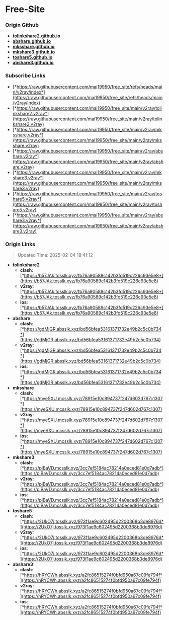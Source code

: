 # Free-Site

### Origin Github

- [**tolinkshare2.github.io**](https://github.com/tolinkshare2/tolinkshare2.github.io)
- [**abshare.github.io**](https://github.com/abshare/abshare.github.io)
- [**mksshare.github.io**](https://github.com/mksshare/mksshare.github.io)
- [**mkshare3.github.io**](https://github.com/mkshare3/mkshare3.github.io)
- [**toshare5.github.io**](https://github.com/toshare5/toshare5.github.io)
- [**abshare3.github.io**](https://github.com/abshare3/abshare3.github.io)

### Subscribe Links

- [*https://raw.githubusercontent.com/mai19950/free_site/refs/heads/main/v2ray/index*](https://raw.githubusercontent.com/mai19950/free_site/refs/heads/main/v2ray/index)
- [*https://raw.githubusercontent.com/mai19950/free_site/main/v2ray/tolinkshare2.v2ray*](https://raw.githubusercontent.com/mai19950/free_site/main/v2ray/tolinkshare2.v2ray)
- [*https://raw.githubusercontent.com/mai19950/free_site/main/v2ray/mksshare.v2ray*](https://raw.githubusercontent.com/mai19950/free_site/main/v2ray/mksshare.v2ray)
- [*https://raw.githubusercontent.com/mai19950/free_site/main/v2ray/abshare.v2ray*](https://raw.githubusercontent.com/mai19950/free_site/main/v2ray/abshare.v2ray)
- [*https://raw.githubusercontent.com/mai19950/free_site/main/v2ray/mkshare3.v2ray*](https://raw.githubusercontent.com/mai19950/free_site/main/v2ray/mkshare3.v2ray)
- [*https://raw.githubusercontent.com/mai19950/free_site/main/v2ray/toshare5.v2ray*](https://raw.githubusercontent.com/mai19950/free_site/main/v2ray/toshare5.v2ray)
- [*https://raw.githubusercontent.com/mai19950/free_site/main/v2ray/abshare3.v2ray*](https://raw.githubusercontent.com/mai19950/free_site/main/v2ray/abshare3.v2ray)

### Origin Links

> Updated Time: 2025-02-04 18:41:12

- **tolinkshare2**
  - **clash**: [*https://b57JAk.tosslk.xyz/fb76a90589c142b3fd519c226c93e5e8*](https://b57JAk.tosslk.xyz/fb76a90589c142b3fd519c226c93e5e8)
  - **v2ray**: [*https://b57JAk.tosslk.xyz/fb76a90589c142b3fd519c226c93e5e8*](https://b57JAk.tosslk.xyz/fb76a90589c142b3fd519c226c93e5e8)
  - **ios**: [*https://b57JAk.tosslk.xyz/fb76a90589c142b3fd519c226c93e5e8*](https://b57JAk.tosslk.xyz/fb76a90589c142b3fd519c226c93e5e8)
- **abshare**
  - **clash**: [*https://gdMjGR.absslk.xyz/bd56bfea53161371732e49b2c5c0b734*](https://gdMjGR.absslk.xyz/bd56bfea53161371732e49b2c5c0b734)
  - **v2ray**: [*https://gdMjGR.absslk.xyz/bd56bfea53161371732e49b2c5c0b734*](https://gdMjGR.absslk.xyz/bd56bfea53161371732e49b2c5c0b734)
  - **ios**: [*https://gdMjGR.absslk.xyz/bd56bfea53161371732e49b2c5c0b734*](https://gdMjGR.absslk.xyz/bd56bfea53161371732e49b2c5c0b734)
- **mksshare**
  - **clash**: [*https://myeSXU.mcsslk.xyz/78915e10c894737f247d602d767c1307*](https://myeSXU.mcsslk.xyz/78915e10c894737f247d602d767c1307)
  - **v2ray**: [*https://myeSXU.mcsslk.xyz/78915e10c894737f247d602d767c1307*](https://myeSXU.mcsslk.xyz/78915e10c894737f247d602d767c1307)
  - **ios**: [*https://myeSXU.mcsslk.xyz/78915e10c894737f247d602d767c1307*](https://myeSXU.mcsslk.xyz/78915e10c894737f247d602d767c1307)
- **mkshare3**
  - **clash**: [*https://piBaVD.mcsslk.xyz/3cc7ef5184ac78214a0eced81e0d7adb*](https://piBaVD.mcsslk.xyz/3cc7ef5184ac78214a0eced81e0d7adb)
  - **v2ray**: [*https://piBaVD.mcsslk.xyz/3cc7ef5184ac78214a0eced81e0d7adb*](https://piBaVD.mcsslk.xyz/3cc7ef5184ac78214a0eced81e0d7adb)
  - **ios**: [*https://piBaVD.mcsslk.xyz/3cc7ef5184ac78214a0eced81e0d7adb*](https://piBaVD.mcsslk.xyz/3cc7ef5184ac78214a0eced81e0d7adb)
- **toshare5**
  - **clash**: [*https://2UkO7j.tosslk.xyz/973f1ae9c602495d2200368b3de8976d*](https://2UkO7j.tosslk.xyz/973f1ae9c602495d2200368b3de8976d)
  - **v2ray**: [*https://2UkO7j.tosslk.xyz/973f1ae9c602495d2200368b3de8976d*](https://2UkO7j.tosslk.xyz/973f1ae9c602495d2200368b3de8976d)
  - **ios**: [*https://2UkO7j.tosslk.xyz/973f1ae9c602495d2200368b3de8976d*](https://2UkO7j.tosslk.xyz/973f1ae9c602495d2200368b3de8976d)
- **abshare3**
  - **clash**: [*https://hRYCWh.absslk.xyz/a2fc86515274f0bfd950a67c09fe794f*](https://hRYCWh.absslk.xyz/a2fc86515274f0bfd950a67c09fe794f)
  - **v2ray**: [*https://hRYCWh.absslk.xyz/a2fc86515274f0bfd950a67c09fe794f*](https://hRYCWh.absslk.xyz/a2fc86515274f0bfd950a67c09fe794f)
  - **ios**: [*https://hRYCWh.absslk.xyz/a2fc86515274f0bfd950a67c09fe794f*](https://hRYCWh.absslk.xyz/a2fc86515274f0bfd950a67c09fe794f)
